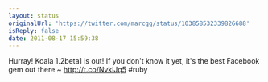 ```yaml
---
layout: status
originalUrl: 'https://twitter.com/marcgg/status/103858532339826688'
isReply: false
date: 2011-08-17 15:59:38
---
```


Hurray! Koala 1.2beta1 is out! If you don't know it yet, it's the best Facebook gem out there ~ http://t.co/NvklJq5 #ruby
